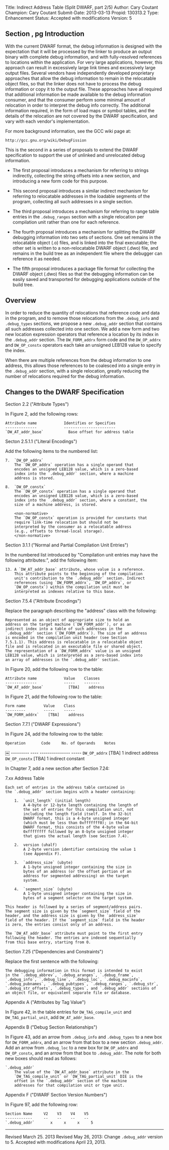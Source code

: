 Title:       Indirect Address Table (Split DWARF, part 2/5)
Author:      Cary Coutant
Champion:    Cary Coutant
Submit-Date: 2013-03-13
Propid:      130313.2
Type:        Enhancement
Status:      Accepted with modifications
Version:     5

Section , pg 
Introduction
------------

With the current DWARF format, the debug information is designed
with the expectation that it will be processed by the linker to
produce an output binary with complete debug information, and
with fully-resolved references to locations within the
application. For very large applications, however, this approach
can result in excessively large link times and excessively large
output files. Several vendors have independently developed
proprietary approaches that allow the debug information to remain
in the relocatable object files, so that the linker does not have
to process the debug information or copy it to the output file.
These approaches have all required that additional information be
made available to the debug information consumer, and that the
consumer perform some minimal amount of relocation in order to
interpret the debug info correctly. The additional information
required, in the form of load maps or symbol tables, and the
details of the relocation are not covered by the DWARF
specification, and vary with each vendor's implementation.

For more background information, see the GCC wiki page at:

    http://gcc.gnu.org/wiki/DebugFission

This is the second in a series of proposals to extend the DWARF
specification to support the use of unlinked and unrelocated
debug information.

  * The first proposal introduces a mechanism for referring to
    strings indirectly, collecting the string offsets into a new
    section, and introducing a new form code for this purpose.

  * This second proposal introduces a similar indirect mechanism
    for referring to relocatable addresses in the loadable
    segments of the program, collecting all such addresses in a
    single section.

  * The third proposal introduces a mechanism for referring to
    range table entries in the `.debug_ranges` section with a
    single relocation per compilation unit rather than one for
    each reference.

  * The fourth proposal introduces a mechanism for splitting the
    DWARF debugging information into two sets of sections. One
    set remains in the relocatable object (.o) files, and is
    linked into the final executable; the other set is written to
    a non-relocatable DWARF object (.dwo) file, and remains in
    the build tree as an independent file where the debugger can
    reference it as needed.

  * The fifth proposal introduces a package file format for
    collecting the DWARF object (.dwo) files so that the
    debugging information can be easily saved and transported for
    debugging applications outside of the build tree.


Overview
--------

In order to reduce the quantity of relocations that reference
code and data in the program, and to remove those relocations
from the `.debug_info` and `.debug_types` sections, we propose a new
`.debug_addr` section that contains all such addresses collected
into one section. We add a new form and two new location
expression operators that reference a location by its index in
the `.debug_addr` section. The `DW_FORM_addrx` form code and the
`DW_OP_addrx` and `DW_OP_constx` operators each take an unsigned
LEB128 value to specify the index.

When there are multiple references from the debug information to
one address, this allows those references to be coalesced into a
single entry in the `.debug_addr` section, with a single
relocation, greatly reducing the number of relocations required
for the debug information.


Changes to the DWARF Specification
----------------------------------

Section 2.2 ("Attribute Types")

In Figure 2, add the following rows:

    Attribute name            Identifies or Specifies
    --------------            -----------------------
    `DW_AT_addr_base`           Base offset for address table

Secton 2.5.1.1 ("Literal Encodings")

Add the following items to the numbered list:

    7.  `DW_OP_addrx`
        The `DW_OP_addrx` operation has a single operand that
        encodes an unsigned LEB128 value, which is a zero-based
        index into the `.debug_addr` section, where a machine
        address is stored.

    8.  `DW_OP_constx`
        The `DW_OP_constx` operation has a single operand that
        encodes an unsigned LEB128 value, which is a zero-based
        index into the `.debug_addr` section, where a constant, the
        size of a machine address, is stored.

        <non-normative>
        The `DW_OP_constx` operation is provided for constants that
        require link-time relocation but should not be
        interpreted by the consumer as a relocatable address
        (e.g., offsets to thread-local storage).
        </non-normative>

Section 3.1.1 ("Normal and Partial Compilation Unit Entries")

In the numbered list introduced by "Compilation unit entries may
have the following attributes:", add the following item:

    13. A `DW_AT_addr_base` attribute, whose value is a reference.
        This attribute points to the beginning of the compilation
        unit's contribution to the `.debug_addr` section. Indirect
        references (using `DW_FORM_addrx`, `DW_OP_addrx`, or
        `DW_OP_constx`) within the compilation unit must be
        interpreted as indexes relative to this base.

Section 7.5.4 ("Attribute Encodings")

Replace the paragraph describing the "address" class with the
following:

    Represented as an object of appropriate size to hold an
    address on the target machine (`DW_FORM_addr`), or as an
    indirect index into a table of such addresses in the
    `.debug_addr` section (`DW_FORM_addrx`). The size of an address
    is encoded in the compilation unit header (see Section
    7.5.1.1). This address is relocatable in a relocatable object
    file and is relocated in an executable file or shared object.
    The representation of a `DW_FORM_addrx` value is an unsigned
    LEB128 value, which is interpreted as a zero-based index into
    an array of addresses in the `.debug_addr` section.

In Figure 20, add the following row to the table:

    Attribute name            Value    Classes
    --------------            -----    -------
    `DW_AT_addr_base`           [TBA]    address

In Figure 21, add the following row to the table:

    Form name        Value    Class
    ---------        -----    -----
    `DW_FORM_addrx`    [TBA]    address

Section 7.7.1 ("DWARF Expressions")

In Figure 24, add the following row to the table:

    Operation       Code     No. of Operands    Notes
&#65532;   ---------       ----     ---------------    -----
    `DW_OP_addrx`     [TBA]    1                  indirect address
    `DW_OP_constx`    [TBA]    1                  indirect constant


In Chapter 7, add a new section after Section 7.24:

7.xx Address Table

    Each set of entries in the address table contained in
    the `.debug_addr` section begins with a header containing:

        1.  `unit_length` (initial length)
            A 4-byte or 12-byte length containing the length of
            the set of entries for this compilation unit, not
            including the length field itself. In the 32-bit
            DWARF format, this is a 4-byte unsigned integer
            (which must be less than 0xfffffff0); in the 64-bit
            DWARF format, this consists of the 4-byte value
            0xffffffff followed by an 8-byte unsigned integer
            that gives the actual length (see Section 7.4).

        2.  version (uhalf)
            A 2-byte version identifier containing the value 1
            (see Appendix F).

        3.  `address_size` (ubyte)
            A 1-byte unsigned integer containing the size in
            bytes of an address (or the offset portion of an
            address for segmented addressing) on the target
            system.

        4.  `segment_size` (ubyte)
            A 1-byte unsigned integer containing the size in
            bytes of a segment selector on the target system.

    This header is followed by a series of segment/address pairs.
    The segment size is given by the `segment_size` field of the
    header, and the address size is given by the `address_size`
    field of the header. If the `segment_size` field in the header
    is zero, the entries consist only of an address.

    The `DW_AT_addr_base` attribute must point to the first entry
    following the header. The entries are indexed sequentially
    from this base entry, starting from 0.


Section 7.25 ("Dependencies and Constraints")

Replace the first sentence with the following:

    The debugging information in this format is intended to exist
    in the `.debug_abbrev`, `.debug_aranges`, `.debug_frame`,
    `.debug_info`, `.debug_line`, `.debug_loc`, `.debug_macinfo`,
    `.debug_pubnames`, `.debug_pubtypes`, `.debug_ranges`, `.debug_str`,
    `.debug_str_offsets`, `.debug_types`, and `.debug_addr` sections of
    an object file, or equivalent separate file or database.

Appendix A ("Attributes by Tag Value")

In Figure 42, in the table entries for `DW_TAG_compile_unit` and
`DW_TAG_partial_unit`, add `DW_AT_addr_base`.

Appendix B ("Debug Section Relationships")

In Figure 43, add an arrow from `.debug_info` and `.debug_types` to a
new box for `DW_FORM_addrx`, and an arrow from that box to a new
section `.debug_addr`. Add an arrow from `.debug_loc` to a new box
for `DW_OP_addrx` and `DW_OP_constx`, and an arrow from that box to
`.debug_addr`. The note for both new boxes should read as follows:

    `.debug_addr`
        The value of the `DW_AT_addr_base` attribute in the
        `DW_TAG_compile_unit` or `DW_TAG_partial_unit` DIE is the
        offset in the `.debug_addr` section of the machine
        addresses for that compilation unit or type unit.

Appendix F ("DWARF Section Version Numbers")

In Figure 97, add the following row:

    Section Name     V2    V3    V4    V5
    ------------     --    --    --    --
    `.debug_addr`       x     x     x     5



---

Revised March 25. 2013
Revised May 26, 2013:  Change `.debug_addr` version to 5.
Accepted with modifications April 23, 2013.
